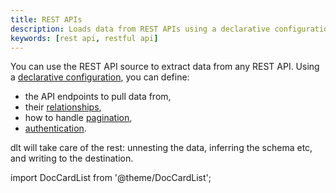 ```yaml
---
title: REST APIs
description: Loads data from REST APIs using a declarative configuration
keywords: [rest api, restful api]
---
```


You can use the REST API source to extract data from any REST API. Using a [declarative configuration](./basic.md#source-configuration), you can define:

* the API endpoints to pull data from,
* their [relationships](./basic.md#define-resource-relationships),
* how to handle [pagination](./basic.md#pagination),
* [authentication](./basic.md#authentication).

dlt will take care of the rest: unnesting the data, inferring the schema etc, and writing to the destination.

import DocCardList from '@theme/DocCardList';

<DocCardList />